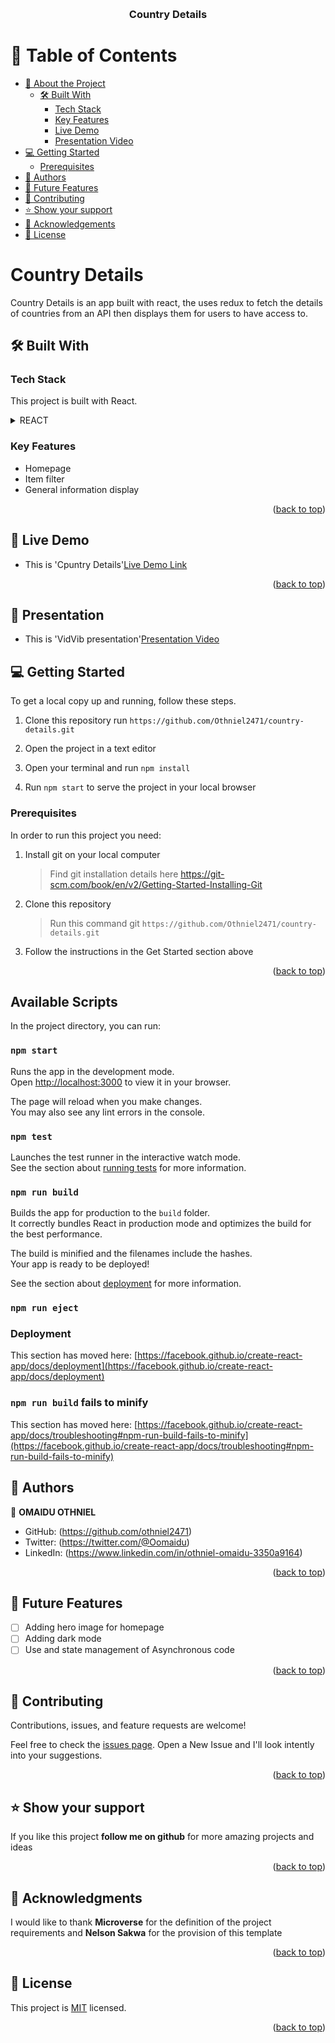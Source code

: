 <a name="readme-top"></a>

<div align="center">

  <br/>

  <h3><b>Country Details</b></h3>

</div>

# 📗 Table of Contents

- [📖 About the Project](#about-project)
  - [🛠 Built With](#built-with)
    - [Tech Stack](#tech-stack)
    - [Key Features](#key-features)
    - [Live Demo](#Demo)
    - [Presentation Video](#Presentation-video)
- [💻 Getting Started](#getting-started)
  - [Prerequisites](#Prerequisites)
- [👥 Authors](#authors)
- [🔭 Future Features](#future-features)
- [🤝 Contributing](#contributing)
- [⭐️ Show your support](#support)
- [🙏 Acknowledgements](#acknowledgements)
- [📝 License](#license)

# Country Details

Country Details is an app built with react, the uses redux to fetch the details of countries from an API then displays them for users to have access to.

## 🛠 Built With <a name="built-with"></a>

### Tech Stack <a name="tech-stack"></a>

This project is built with React.

<details>
  <summary>REACT</summary>
  <ul>
    <li><a href="https://reactjs.org/">React.js</a></li>
  </ul>
</details>

### Key Features <a name="key-features"></a>

- Homepage
- Item filter
- General information display

<p align="right">(<a href="#readme-top">back to top</a>)</p>

<!-- LIVE DEMO -->

## 🚀 Live Demo <a name="live-demo"></a>

- This is 'Cpuntry Details'<a href="https://countryinfo-3kif.onrender.com/">Live Demo Link</a>

<p align="right">(<a href="#readme-top">back to top</a>)</p>

## 🚀 Presentation <a name="Presentation"></a>

<!-- Presentation Video -->

- This is 'VidVib presentation'<a href="https://www.loom.com/share/82c31dedffe1480591b6a3ecc6b048f8?sid=34fcfc2c-3562-4f3d-aa22-88c0c34a0878">Presentation Video</a>

## 💻 Getting Started <a name="getting-started"></a>

To get a local copy up and running, follow these steps.

1. Clone this repository
   run
   `https://github.com/Othniel2471/country-details.git`

2. Open the project in a text editor
3. Open your terminal and run `npm install`
4. Run `npm start` to serve the project in your local browser

### Prerequisites

In order to run this project you need:

1. Install git on your local computer

   > Find git installation details here https://git-scm.com/book/en/v2/Getting-Started-Installing-Git

2. Clone this repository

   > Run this command git `https://github.com/Othniel2471/country-details.git`

3. Follow the instructions in the Get Started section above
<p align="right">(<a href="#readme-top">back to top</a>)</p>

## Available Scripts

In the project directory, you can run:

### `npm start`

Runs the app in the development mode.\
Open [http://localhost:3000](http://localhost:3000) to view it in your browser.

The page will reload when you make changes.\
You may also see any lint errors in the console.

### `npm test`

Launches the test runner in the interactive watch mode.\
See the section about [running tests](https://facebook.github.io/create-react-app/docs/running-tests) for more information.

### `npm run build`

Builds the app for production to the `build` folder.\
It correctly bundles React in production mode and optimizes the build for the best performance.

The build is minified and the filenames include the hashes.\
Your app is ready to be deployed!

See the section about [deployment](https://facebook.github.io/create-react-app/docs/deployment) for more information.

### `npm run eject`

### Deployment

This section has moved here: [https://facebook.github.io/create-react-app/docs/deployment](https://facebook.github.io/create-react-app/docs/deployment)

### `npm run build` fails to minify

This section has moved here: [https://facebook.github.io/create-react-app/docs/troubleshooting#npm-run-build-fails-to-minify](https://facebook.github.io/create-react-app/docs/troubleshooting#npm-run-build-fails-to-minify)

## 👥 Authors <a name="authors"></a>

👤 **OMAIDU OTHNIEL**

- GitHub: (https://github.com/othniel2471)
- Twitter: (https://twitter.com/@Oomaidu)
- LinkedIn: (https://www.linkedin.com/in/othniel-omaidu-3350a9164)

<p align="right">(<a href="#readme-top">back to top</a>)</p>

## 🔭 Future Features <a name="future-features"></a>

- [ ] Adding hero image for homepage
- [ ] Adding dark mode
- [ ] Use and state management of Asynchronous code

<p align="right">(<a href="#readme-top">back to top</a>)</p>

## 🤝 Contributing <a name="contributing"></a>

Contributions, issues, and feature requests are welcome!

Feel free to check the [issues page](https://github.com/Othniel2471/country-details/issues). Open a New Issue and I'll look intently into your suggestions.

<p align="right">(<a href="#readme-top">back to top</a>)</p>

## ⭐️ Show your support <a name="support"></a>

If you like this project **follow me on github** for more amazing projects
and ideas

<p align="right">(<a href="#readme-top">back to top</a>)</p>

## 🙏 Acknowledgments <a name="acknowledgements"></a>

I would like to thank **Microverse** for the definition of the project requirements and **Nelson Sakwa** for the provision of this template

<p align="right">(<a href="#readme-top">back to top</a>)</p>

## 📝 License <a name="license"></a>

This project is [MIT](./LICENSE) licensed.

<p align="right">(<a href="#readme-top">back to top</a>)</p>
